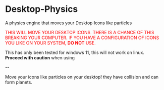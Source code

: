 # Desktop-Physics
A physics engine that moves your Desktop Icons like particles

<span style="color:red;">THIS WILL MOVE YOUR DESKTOP ICONS. THERE IS A CHANCE OF THIS BREAKING YOUR COMPUTER. IF YOU HAVE A CONFIGURATION OF ICONS YOU LIKE ON YOUR SYSTEM, <b>DO NOT</b> USE.</span>

This has only been tested for windows 11, this will not work on linux. <b>Proceed with caution</b> when using

--

Move your icons like particles on your desktop! they have collision and can form planets.
